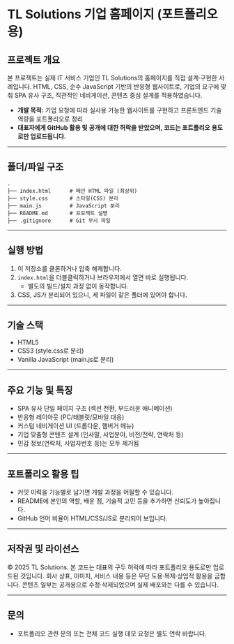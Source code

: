 # TL Solutions 기업 홈페이지 (포트폴리오용)

## 프로젝트 개요

본 프로젝트는 실제 IT 서비스 기업인 TL Solutions의 홈페이지를 직접 설계·구현한 사례입니다. HTML, CSS, 순수 JavaScript 기반의 반응형 웹사이트로, 기업의 요구에 맞춰 SPA 유사 구조, 직관적인 네비게이션, 콘텐츠 중심 설계를 적용하였습니다.

- **개발 목적:** 기업 요청에 따라 실사용 가능한 웹사이트를 구현하고 프론트엔드 기술 역량을 포트폴리오로 정리
- **대표자에게 GitHub 활용 및 공개에 대한 허락을 받았으며, 코드는 포트폴리오 용도로만 업로드됩니다.**

---

## 폴더/파일 구조

```
.
├── index.html      # 메인 HTML 파일 (최상위)
├── style.css       # 스타일(CSS) 분리
├── main.js         # JavaScript 분리
├── README.md       # 프로젝트 설명
├── .gitignore      # Git 무시 파일
```

---

## 실행 방법

1. 이 저장소를 클론하거나 압축 해제합니다.
2. `index.html`을 더블클릭하거나 브라우저에서 열면 바로 실행됩니다.
   - 별도의 빌드/설치 과정 없이 동작합니다.
3. CSS, JS가 분리되어 있으니, 세 파일이 같은 폴더에 있어야 합니다.

---

## 기술 스택

- HTML5
- CSS3 (style.css로 분리)
- Vanilla JavaScript (main.js로 분리)

---

## 주요 기능 및 특징

- SPA 유사 단일 페이지 구조 (섹션 전환, 부드러운 애니메이션)
- 반응형 레이아웃 (PC/태블릿/모바일 대응)
- 커스텀 네비게이션 UI (드롭다운, 햄버거 메뉴)
- 기업 맞춤형 콘텐츠 설계 (인사말, 사업분야, 비전/전략, 연락처 등)
- 민감 정보(연락처, 사업자번호 등)는 모두 제거됨

---

## 포트폴리오 활용 팁

- 커밋 이력을 기능별로 남기면 개발 과정을 어필할 수 있습니다.
- README에 본인의 역할, 배운 점, 기술적 고민 등을 추가하면 신뢰도가 높아집니다.
- GitHub 언어 비율이 HTML/CSS/JS로 분리되어 보입니다.

---

## 저작권 및 라이선스

© 2025 TL Solutions. 본 코드는 대표의 구두 허락에 따라 포트폴리오 용도로만 업로드된 것입니다. 회사 상표, 이미지, 서비스 내용 등은 무단 도용·복제·상업적 활용을 금합니다. 콘텐츠 일부는 공개용으로 수정·삭제되었으며 실제 배포와는 다를 수 있습니다.

---

## 문의

- 포트폴리오 관련 문의 또는 전체 코드 실행 데모 요청은 별도 연락 바랍니다.
